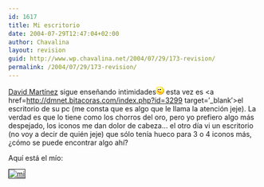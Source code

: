 ```yaml
---
id: 1617
title: Mi escritorio
date: 2004-07-29T12:47:04+02:00
author: Chavalina
layout: revision
guid: http://www.wp.chavalina.net/2004/07/29/173-revision/
permalink: /2004/07/29/173-revision/
---
```

<a href=http://dmnet.bitacoras.com/ target=&prime;_blank&prime;>David Martínez</a> sigue ense&ntilde;ando intimidades![emo](/imagenes/emoticonos/guino.gif) esta vez es <a href=http://dmnet.bitacoras.com/index.php?id=3299 target=&prime;_blank&prime;>el escritorio de su pc</a> (me consta que es algo que le llama la atención jeje). La verdad es que lo tiene como los chorros del oro, pero yo prefiero algo más despejado, los iconos me dan dolor de cabeza… el otro día vi un escritorio (no voy a decir de quién jeje) que sólo tenía hueco para 3 o 4 iconos más, ¿cómo se puede encontrar algo ahí?

Aquí está el mío:

<a href=http://www.chavalina.net/imagenes/fotos/escritorio.jpg target=&prime;_blank&prime;><img src="http://www.chavalina.net/imagenes/fotos/thumbs/escritorio.jpg" border="1" alt=mi escritorio></a>